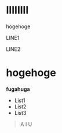 # IlIlIlIl
hogehoge

LINE1

LINE2


# hogehoge



__fugahuga__

* List1
* List2
* List3

> A
> I
> U
